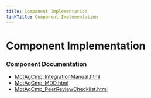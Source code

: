 ```yaml
---
title: Component Implementation
linkTitle: Component Implementation
---
```


# Component Implementation
### Component Documentation

- [MotAgCmp_IntegrationManual.html](doc/MotAgCmp_IntegrationManual.html)
- [MotAgCmp_MDD.html](doc/MotAgCmp_MDD.html)
- [MotAgCmp_PeerReviewChecklist.html](doc/MotAgCmp_PeerReviewChecklist.html)

